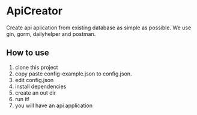 # ApiCreator

Create api aplication from existing database as simple as possible.
We use gin, gorm, dailyhelper and postman.

## How to use

  1. clone this project
  2. copy paste config-example.json to config.json.
  3. edit config.json
  4. install dependencies
  5. create an out dir
  6. run it!
  7. you will have an api application
